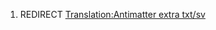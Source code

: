 1.  REDIRECT [Translation:Antimatter extra
    txt/sv](Translation:Antimatter_extra_txt/sv "wikilink")